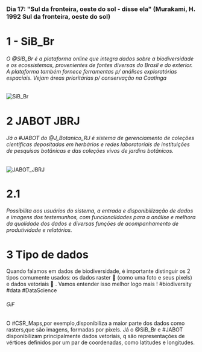 ### Dia 17: "Sul da fronteira, oeste do sol - disse ela" (Murakami, H. 1992 Sul da fronteira, oeste do sol)

# 1 - SiB_Br

###### O @SiB_Br é a plataforma online  que integra dados sobre a biodiversidade e os ecossistemas,  provenientes de fontes diversas do Brasil e do exterior. A plataforma também fornece ferramentas p/ análises exploratórias espaciais. Vejam áreas prioritárias p/ conservação na Caatinga

![SiB_Br](https://user-images.githubusercontent.com/11633554/90428168-f6980f00-e099-11ea-88e8-9542fff10d48.png)


# 2 JABOT JBRJ
###### Já o  #JABOT  do @J_Botanico_RJ é sistema de gerenciamento de coleções científicas depositadas em herbários e redes laboratoriais de instituições de pesquisas botânicas e das coleções vivas de jardins botânicos.

![JABOT_JBRJ](https://user-images.githubusercontent.com/11633554/90442435-0838e100-e0b1-11ea-81ac-33e95675d01c.png)

# 2.1
###### Possibilita aos usuários do sistema, a entrada e disponibilização de dados e imagens dos testemunhos, com funcionalidades para a análise e melhora da qualidade dos dados e diversas funções de acompanhamento de produtividade e relatórios.


# 3 Tipo de dados

Quando falamos em dados de biodiversidade, é importante distinguir os 2 tipos comumente usados: os dados raster 🗾  (como uma foto e seus pixels) e dados vetoriais 📍 . Vamos entender isso melhor logo mais ! #biodiversity #data #DataScience

###### GiF

O #CSR_Maps,por exemplo,disponibiliza a maior parte dos dados como rasters,que são imagens, formadas por pixels. Já o @SiB_Br e #JABOT disponibilizam principalmente dados vetoriais, q são representações de vértices definidos por um par de coordenadas, como latitudes e longitudes. 




